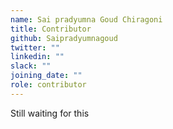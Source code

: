```yaml
---
name: Sai pradyumna Goud Chiragoni
title: Contributor
github: Saipradyumnagoud
twitter: ""
linkedin: ""
slack: ""
joining_date: ""
role: contributor
---
```


Still waiting for this
